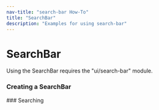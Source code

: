 ```yaml
---
nav-title: "search-bar How-To"
title: "SearchBar"
description: "Examples for using search-bar"
---
```

# SearchBar
Using the SearchBar requires the "ui/search-bar" module.
<snippet id='article-require-module'/>
### Creating a SearchBar
<snippet id='article-creating-searchbar'/>
### Searching
<snippet id='article-searching' />
